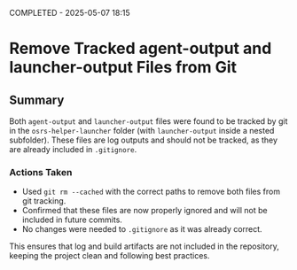 COMPLETED - 2025-05-07 18:15

# Remove Tracked agent-output and launcher-output Files from Git

## Summary

Both `agent-output` and `launcher-output` files were found to be tracked by git in the `osrs-helper-launcher` folder (with `launcher-output` inside a nested subfolder). These files are log outputs and should not be tracked, as they are already included in `.gitignore`.

### Actions Taken

-   Used `git rm --cached` with the correct paths to remove both files from git tracking.
-   Confirmed that these files are now properly ignored and will not be included in future commits.
-   No changes were needed to `.gitignore` as it was already correct.

This ensures that log and build artifacts are not included in the repository, keeping the project clean and following best practices.
